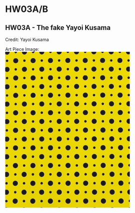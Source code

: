 # HW03A/B
## HW03A - The fake Yayoi Kusama

Credit: Yayoi Kusama

Art Piece Image:  
![History of I](./kusama-00.jpg)